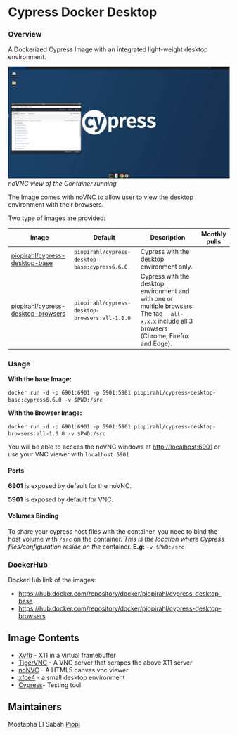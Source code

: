# Cypress Docker Desktop

### Overview

A Dockerized Cypress Image with an integrated light-weight desktop environment. 

![](/screenshots/Capture.PNG)
*noVNC view of the Container running*

The Image comes with noVNC to allow user to view the desktop environment with their browsers.

Two type of images are provided:

| Image                                    | Default                                        | Description                                                  | Monthly pulls |
| ---------------------------------------- | ---------------------------------------------- | ------------------------------------------------------------ | ------------- |
| [piopirahl/cypress-desktop-base](NA)     | `piopirahl/cypress-desktop-base:cypress6.6.0`  | Cypress with the desktop environment only.                   |               |
| [piopirahl/cypress-desktop-browsers](NA) | `piopirahl/cypress-desktop-browsers:all-1.0.0` | Cypress with the desktop environment and with one or multiple browsers.  The tag `  all-x.x.x` include all 3 browsers (Chrome, Firefox and Edge). |               |

### Usage

**With the base Image:** 

```
docker run -d -p 6901:6901 -p 5901:5901 piopirahl/cypress-desktop-base:cypress6.6.0 -v $PWD:/src
```

**With the Browser Image:** 

```
docker run -d -p 6901:6901 -p 5901:5901 piopirahl/cypress-desktop-browsers:all-1.0.0 -v $PWD:/src
```

You will be able to access the noVNC windows at [http://localhost:6901](http://localhost:6901) or use your VNC viewer with `localhost:5901`

#### Ports

**6901** is exposed by default for the noVNC.

**5901** is exposed by default for VNC.

#### Volumes Binding 
To share your cypress host files with the container, you need to bind the host volume with `/src` on the container. 
*This is the location where Cypress files/configuration reside on the* container.
**E.g:** `-v $PWD:/src`

### DockerHub

DockerHub link of the images:

- https://hub.docker.com/repository/docker/piopirahl/cypress-desktop-base
- https://hub.docker.com/repository/docker/piopirahl/cypress-desktop-browsers

## Image Contents

- [Xvfb](http://www.x.org/releases/X11R7.6/doc/man/man1/Xvfb.1.xhtml) - X11 in a virtual framebuffer
- [TigerVNC](https://github.com/TigerVNC/tigervnc) - A VNC server that scrapes the above X11 server
- [noNVC](https://github.com/novnc/noVNC) - A HTML5 canvas vnc viewer
- [xfce4](https://www.xfce.org/) - a small desktop environment
- [Cypress](https://github.com/cypress-io/cypress)-  Testing tool



## Maintainers

Mostapha El Sabah [Piopi](https://github.com/piopi)